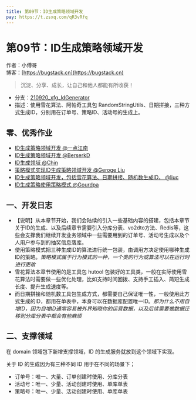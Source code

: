 ```yaml
---
title: 第09节：ID生成策略领域开发
pay: https://t.zsxq.com/qR3vRfq
---
```


# 第09节：ID生成策略领域开发

作者：小傅哥
<br/>博客：[https://bugstack.cn](https://bugstack.cn)

>沉淀、分享、成长，让自己和他人都能有所收获！

- 分支：[210920_xfg_IdGenerator](https://gitcode.net/KnowledgePlanet/Lottery/-/tree/210920_xfg_IdGenerator) 
- 描述：使用雪花算法、阿帕奇工具包 RandomStringUtils、日期拼接，三种方式生成ID，分别用在订单号、策略ID、活动号的生成上。

## 零、优秀作业

- [ID生成策略领域开发 @一点江南](https://t.zsxq.com/06AmIAUZr)
- [ID生成策略领域开发 @BerserkD](https://t.zsxq.com/06BUvZ7yB)
- [ID生成领域 @Chin](https://t.zsxq.com/06m2Z7MFI)
- [策略模式实现ID生成策略领域开发 @Geroge Liu](https://t.zsxq.com/06MbYJmeq)
- [ID生成策略领域开发，包括雪花算法、日期拼接、随机数生成ID， @liuc](https://t.zsxq.com/06MfQzVrJ)
- [ID生成策略使用策略模式 @Gourdpa](https://t.zsxq.com/06m6Imimy)

## 一、开发日志

- 【说明】从本章节开始，我们会陆续的引入一些基础内容的搭建，包括本章节关于ID的生成、以及后续章节需要引入分库分表、vo2dto方法、Redis等，这些会支撑我们继续开发业务领域中一些需要用到的订单号、活动号生成以及个人用户参与到的抽奖信息落库。
- 使用策略模式把三种生成ID的算法进行统一包装，由调用方决定使用哪种生成ID的策略。*策略模式属于行为模式的一种，一个类的行为或算法可以在运行时进行更改*
- 雪花算法本章节使用的是工具包 hutool 包装好的工具类，一般在实际使用雪花算法时需要做一些优化处理，比如支持时间回拨、支持手工插入、简短生成长度、提升生成速度等。
- 而日期拼接和随机数工具包生成方式，都需要自己保证唯一性，一般使用此方式生成的ID，都用在单表中，本身可以在数据库配置唯一ID。*那为什么不用自增ID，因为自增ID通常容易被外界知晓你的运营数据，以及后续需要做数据迁移到分库分表中都会有些麻烦*

## 二、支撑领域

在 domain 领域包下新增支撑领域，ID 的生成服务就放到这个领域下实现。

关于 ID 的生成因为有三种不同 ID 用于在不同的场景下；
- 订单号：唯一、大量、订单创建时使用、分库分表
- 活动号：唯一、少量、活动创建时使用、单库单表
- 策略号：唯一、少量、活动创建时使用、单库单表